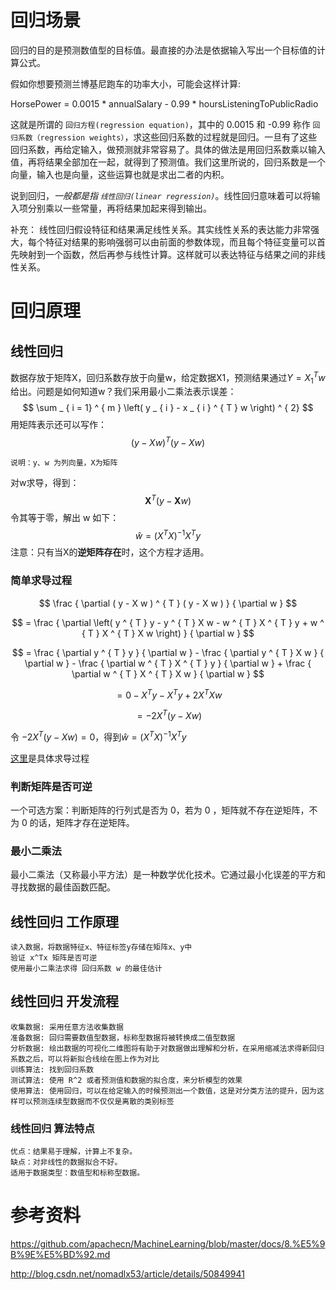 # 回归场景

回归的目的是预测数值型的目标值。最直接的办法是依据输入写出一个目标值的计算公式。

假如你想要预测兰博基尼跑车的功率大小，可能会这样计算:

HorsePower = 0.0015 * annualSalary - 0.99 * hoursListeningToPublicRadio

这就是所谓的 `回归方程(regression equation)`，其中的 0.0015 和 -0.99 称作 `回归系数（regression weights）`，求这些回归系数的过程就是回归。一旦有了这些回归系数，再给定输入，做预测就非常容易了。具体的做法是用回归系数乘以输入值，再将结果全部加在一起，就得到了预测值。我们这里所说的，回归系数是一个向量，输入也是向量，这些运算也就是求出二者的内积。

说到回归，*一般都是指 `线性回归(linear regression)`*。线性回归意味着可以将输入项分别乘以一些常量，再将结果加起来得到输出。

补充：
线性回归假设特征和结果满足线性关系。其实线性关系的表达能力非常强大，每个特征对结果的影响强弱可以由前面的参数体现，而且每个特征变量可以首先映射到一个函数，然后再参与线性计算。这样就可以表达特征与结果之间的非线性关系。



# 回归原理

## 线性回归

数据存放于矩阵X，回归系数存放于向量w，给定数据X1，预测结果通过$Y = X_{1}^{T}w$给出。问题是如何知道w？我们采用最小二乘法表示误差：
$$
\sum _ { i = 1} ^ { m } \left( y _ { i } - x _ { i } ^ { T } w \right) ^ { 2}
$$
用矩阵表示还可以写作：
$$
( y - Xw ) ^ { T} ( y -X w )
$$

```
说明：y、w 为列向量，X为矩阵
```



对w求导，得到：
$$
\mathbf { X } ^ { T } ( y - \mathbf { X } w )
$$
令其等于零，解出 w 如下：
$$
\hat { w } = \left( X ^ { T } X \right) ^ { - 1} X  ^ { T }y
$$
注意：只有当X的**逆矩阵存在**时，这个方程才适用。

### 简单求导过程

$$
\frac { \partial ( y - X w ) ^ { T } ( y - X w ) } { \partial w }
$$

$$
= \frac { \partial \left( y ^ { T } y - y ^ { T } X w - w ^ { T } X ^ { T } y + w ^ { T } X ^ { T } X w \right) } { \partial w }
$$

$$
= \frac { \partial y ^ { T } y } { \partial w } - \frac { \partial y ^ { T } X w } { \partial w } - \frac { \partial w ^ { T } X ^ { T } y } { \partial w } + \frac { \partial w ^ { T } X ^ { T } X w } { \partial w }
$$

$$
= 0- X ^ { T } y - X ^ { T } y + 2X ^ { T } X w
$$

$$
=- 2X ^ { T } ( y - X w )
$$

令 $-2X ^ { T } ( y - X w ) = 0$，得到$\hat { w } = \left( X ^ { T } X \right) ^ { - 1} X  ^ { T }y$

[这里]( http://blog.csdn.net/nomadlx53/article/details/50849941)是具体求导过程

### 判断矩阵是否可逆

一个可选方案：判断矩阵的行列式是否为 0，若为 0 ，矩阵就不存在逆矩阵，不为 0 的话，矩阵才存在逆矩阵。

### 最小二乘法

最小二乘法（又称最小平方法）是一种数学优化技术。它通过最小化误差的平方和寻找数据的最佳函数匹配。



## 线性回归 工作原理

```
读入数据，将数据特征x、特征标签y存储在矩阵x、y中
验证 x^Tx 矩阵是否可逆
使用最小二乘法求得 回归系数 w 的最佳估计
```



## 线性回归 开发流程

```
收集数据: 采用任意方法收集数据
准备数据: 回归需要数值型数据，标称型数据将被转换成二值型数据
分析数据: 绘出数据的可视化二维图将有助于对数据做出理解和分析，在采用缩减法求得新回归系数之后，可以将新拟合线绘在图上作为对比
训练算法: 找到回归系数
测试算法: 使用 R^2 或者预测值和数据的拟合度，来分析模型的效果
使用算法: 使用回归，可以在给定输入的时候预测出一个数值，这是对分类方法的提升，因为这样可以预测连续型数据而不仅仅是离散的类别标签
```



### 线性回归 算法特点

```
优点：结果易于理解，计算上不复杂。
缺点：对非线性的数据拟合不好。
适用于数据类型：数值型和标称型数据。
```

# 参考资料

https://github.com/apachecn/MachineLearning/blob/master/docs/8.%E5%9B%9E%E5%BD%92.md

http://blog.csdn.net/nomadlx53/article/details/50849941